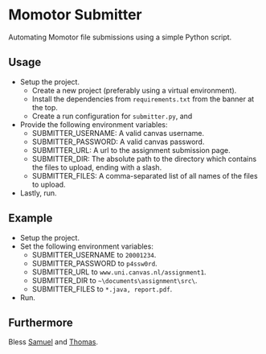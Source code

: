 # Momotor Submitter

Automating Momotor file submissions using a simple Python script.

## Usage

* Setup the project.
  * Create a new project (preferably using a virtual environment).
  * Install the dependencies from `requirements.txt` from the banner at the top.
  * Create a run configuration for `submitter.py`, and 
* Provide the following environment variables:
  * SUBMITTER_USERNAME: A valid canvas username.
  * SUBMITTER_PASSWORD: A valid canvas password.
  * SUBMITTER_URL: A url to the assignment submission page.
  * SUBMITTER_DIR: The absolute path to the directory which contains the files to upload, ending with a slash.
  * SUBMITTER_FILES: A comma-separated list of all names of the files to upload.
* Lastly, run.

## Example

* Setup the project.
* Set the following environment variables:
  * SUBMITTER_USERNAME to `20001234`.
  * SUBMITTER_PASSWORD to `p4ssw0rd`.
  * SUBMITTER_URL to `www.uni.canvas.nl/assignment1`.
  * SUBMITTER_DIR to `~\documents\assignment\src\`.
  * SUBMITTER_FILES to `*.java, report.pdf`.
* Run.

## Furthermore

Bless [Samuel](https://github.com/justsamuel "Github Account") and [Thomas](https://github.com/PHPirates "Github Account").
